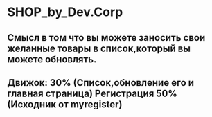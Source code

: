 # SHOP_by_Dev.Corp
Смысл в том что вы можете заносить свои желанные товары в список,который вы можете обновлять.
------------------
Движок: 30% (Список,обновление его и глaвная страница)
Регистрация 50% (Исходник от myregister)
----------------
